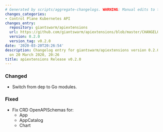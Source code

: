 ```yaml
---
# Generated by scripts/aggregate-changelogs. WARNING: Manual edits to this files will be overwritten.
changes_categories:
- Control Plane Kubernetes API
changes_entry:
  repository: giantswarm/apiextensions
  url: https://github.com/giantswarm/apiextensions/blob/master/CHANGELOG.md#020---2020-03-20
  version: 0.2.0
  version_tag: v0.2.0
date: '2020-03-20T20:26:54'
description: Changelog entry for giantswarm/apiextensions version 0.2.0, published
  on 20 March 2020, 20:26
title: apiextensions Release v0.2.0
---
```


### Changed
- Switch from dep to Go modules.
### Fixed
- Fix CRD OpenAPISchemas for:
  - App
  - AppCatalog
  - Chart
